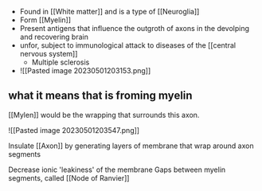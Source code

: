- Found in [[White matter]] and is a type of [[Neuroglia]]
- Form [[Myelin]] 
- Present antigens that influence the outgroth of axons in the devolping and recovering brain
- unfor, subject to immunological attack to diseases of the [[central nervous system]]
	- Multiple sclerosis
- ![[Pasted image 20230501203153.png]]


## what it means that is froming myelin

[[Mylen]] would be the wrapping that surrounds this axon.

![[Pasted image 20230501203547.png]]

Insulate [[Axon]] by generating layers of membrane that wrap around axon segments

Decrease ionic 'leakiness' of the membrane 
Gaps between myelin segments, called  [[Node of Ranvier]]

